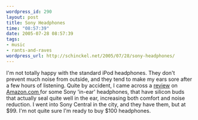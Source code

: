 ```yaml
--- 
wordpress_id: 290
layout: post
title: Sony Headphones
time: "08:57:39"
date: 2005-07-28 08:57:39
tags: 
- music
- rants-and-raves
wordpress_url: http://schinckel.net/2005/07/28/sony-headphones/
---
```

I'm not totally happy with the standard iPod headphones. They don't prevent much noise from outside, and they tend to make my ears sore after a few hours of listening. Quite by accident, I came across a [review][1] on [Amazon.com ][2]for some Sony 'in-ear' headphones, that have silicon buds that actually seal quite well in the ear, increasing both comfort and noise reduction. I went into Sony Central in the city, and they have them, but at $99. I'm not quite sure I'm ready to buy $100 headphones. 

   [1]: http://www.amazon.com/exec/obidos/tg/detail/-/B000095SB6/qid=1122506516/sr=8-1/ref=pd_bbs_sbs_1/002-9968586-0181667?v=glance&s=electronics&n=507846
   [2]: http://www.amazon.com


